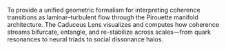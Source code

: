To provide a unified geometric formalism for interpreting coherence transitions as laminar–turbulent flow through the Pirouette manifold architecture. The Caduceus Lens visualizes and computes how coherence streams bifurcate, entangle, and re-stabilize across scales—from quark resonances to neural triads to social dissonance halos.